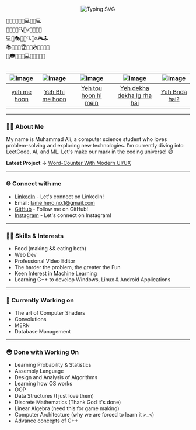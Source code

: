 <!-- Typing SVG -->
<p align="center">
  <img src="https://readme-typing-svg.demolab.com?font=Roboto&size=45&pause=1000&color=808080&center=true&vCenter=true&width=500&lines=Hey+there%2C+I+am+Ali" alt="Typing SVG" />
</p>

<p align="center">
  <pre>
🤣😂👩‍💻👨‍💻💻🔢📝💻
🤔🧐🤯🤫🔍🕵️‍♂️🔤💡🎉🎊
💻🎨🎭🚀🔮🔍🕵️‍♂️🎮🕹️
📚📖📝💯🏆🏅💾💿🧲🎁🔮🎉
🚀🎓🏫🧪🧬💻🔌🔋🔦🤯🚀
  </pre>
</p>


|![image](https://avatars.githubusercontent.com/CursedSpiderBoi)|![image](https://avatars.githubusercontent.com/CursedSpiderBoi)|![image](https://avatars.githubusercontent.com/CursedSpiderBoi)|![image](https://avatars.githubusercontent.com/CursedSpiderBoi)|![image](https://avatars.githubusercontent.com/CursedSpiderBoi)|
|:-:|:-:|:-:|:-:|:-:|
|[yeh me hoon](https://www.linkedin.com/in/cursedspiderboi/)|[Yeh Bhi me hoon](https://www.linkedin.com/in/cursedspiderboi/)|[Yeh tou hoon hi mein](https://www.linkedin.com/in/cursedspiderboi/)|[Yeh dekha dekha lg rha hai](https://www.linkedin.com/in/cursedspiderboi/)|[Yeh Bnda hai?](https://www.linkedin.com/in/cursedspiderboi/)|

---

### 👨‍💻 About Me

My name is Muhammad Ali, a computer science student who loves problem-solving and exploring new technologies. I'm currently diving into LeetCode, AI, and ML. Let's make our mark in the coding universe! 😄

**Latest Project** -> [Word-Counter With Modern UI/UX](https://cursedspiderboi.github.io/Text-Editor/)

---

### 🌐 Connect with me

- [LinkedIn](https://www.linkedin.com/in/cursedspiderboi) - Let's connect on LinkedIn!
- Email: lame.hero.no.1@gmail.com
- [GitHub](https://github.com/CursedSpiderBoi) - Follow me on GitHub!
- [Instagram](https://www.instagram.com/art_lancers/) - Let's connect on Instagram!

---

### 👨‍💻 Skills & Interests

- Food (making && eating both)
- Web Dev
- Professional Video Editor
- The harder the problem, the greater the Fun
- Keen Interest in Machine Learning
- Learning C++ to develop Windows, Linux & Android Applications

---

### 🤤 Currently Working on

- The art of Computer Shaders
- Convolutions
- MERN
- Database Management

---

### 😳 Done with Working On

- Learning Probability & Statistics
- Assembly Language
- Design and Analysis of Algorithms
- Learning how OS works
- OOP
- Data Structures (I just love them)
- Discrete Mathematics (Thank God it's done)
- Linear Algebra (need this for game making)
- Computer Architecture (why we are forced to learn it >_<)
- Advance concepts of C++
